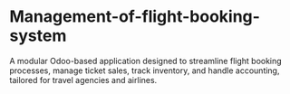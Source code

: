 # Management-of-flight-booking-system
A modular Odoo-based application designed to streamline flight booking processes, manage ticket sales, track inventory, and handle accounting, tailored for travel agencies and airlines.
